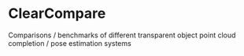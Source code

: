 # ClearCompare
Comparisons / benchmarks of different transparent object point cloud completion / pose estimation systems
